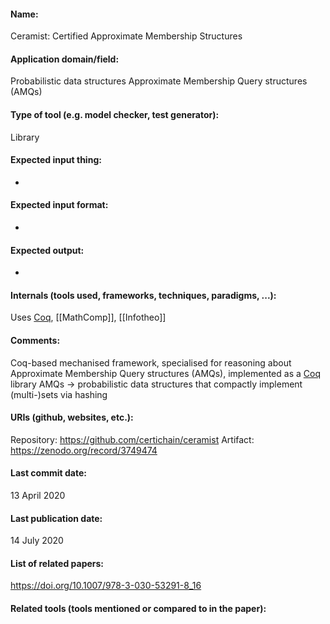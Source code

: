 #### Name:
Ceramist: Certified Approximate Membership Structures

#### Application domain/field:
Probabilistic data structures
Approximate Membership Query structures (AMQs)

#### Type of tool (e.g. model checker, test generator):
Library

#### Expected input thing:
-

#### Expected input format:
-

#### Expected output:
-

#### Internals (tools used, frameworks, techniques, paradigms, ...):
Uses [Coq](../Provers/Coq.md), [[MathComp]], [[Infotheo]]

#### Comments:
Coq-based mechanised framework, specialised for reasoning about Approximate Membership Query structures (AMQs), implemented as a [Coq](../Provers/Coq.md) library
AMQs -> probabilistic data structures that compactly implement (multi-)sets via hashing

#### URIs (github, websites, etc.):
Repository: https://github.com/certichain/ceramist
Artifact: https://zenodo.org/record/3749474

#### Last commit date:
13 April 2020

#### Last publication date:
14 July 2020

#### List of related papers:
https://doi.org/10.1007/978-3-030-53291-8_16

#### Related tools (tools mentioned or compared to in the paper):



